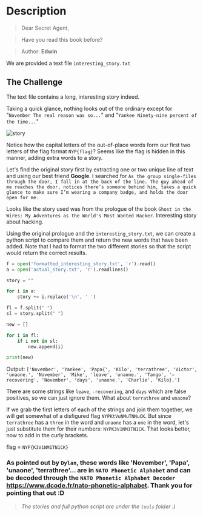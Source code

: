 # Description
> Dear Secret Agent,

> Have you read this book before?

> Author: **Edwin**

We are provided a text file `interesting_story.txt`
## The Challenge
The text file contains a long, interesting story indeed.

Taking a quick glance, nothing looks out of the ordinary except for "`November The real reason was so...`" and "`Yankee Ninety-nine percent of the time...`"

![story](https://user-images.githubusercontent.com/83258849/147766869-a02d9e29-8efa-49ca-aaf4-6006fff182dc.png)

Notice how the capital letters of the out-of-place words form our first two letters of the flag format `NYP{flag}`? Seems like the flag is hidden in this manner, adding extra words to a story.

Let's find the original story first by extracting one or two unique line of text and using our best friend **Google**. I searched for `As the group single-files through the door, I fall in at the back of the line. The guy ahead of me reaches the door, notices there’s someone behind him, takes a quick glance to make sure I’m wearing a company badge, and holds the door open for me.`

Looks like the story used was from the prologue of the book `Ghost in the Wires: My Adventures as the World's Most Wanted Hacker`. Interesting story about hacking.

Using the original prologue and the `interesting_story.txt`, we can create a python script to compare them and return the new words that have been added. Note that I had to format the two different stories so that the script would return the correct results.

```python
f = open('formatted_interesting_story.txt', 'r').read()
a = open('actual_story.txt', 'r').readlines()

story = ""

for i in a:
	story += i.replace('\n', ' ')

fl = f.split(" ")
sl = story.split(" ")

new = []

for i in fl:
	if i not in sl:
		new.append(i)

print(new)
```

Output: `['November', 'Yankee', 'Papa{', 'Kilo', 'terrathree', 'Victor', 'unaone.', 'November', 'Mike', 'leave', 'unaone.', 'Tango', '—recovering', 'November', 'days', 'unaone.', 'Charlie', 'Kilo}.']`

There are some strings like `leave`, `-recovering`, and `days` which are false positives, so we can just ignore them. What about `terrathree` and `unaone`?

If we grab the first letters of each of the strings and join them together, we will get somewhat of a disfigured flag `NYPKtVuNMuTNNuCK`. But since `terrathree` has a `three` in the word and `unaone` has a `one` in the word, let's just substitute them for their numbers: `NYPK3V1NM1TN1CK`. That looks better, now to add in the curly brackets.

flag = `NYP{K3V1NM1TN1CK}`

### As pointed out by `Dylan`, these words like 'November', 'Papa', 'unaone', 'terrathree'... are in `NATO Phonetic Alphabet` and can be decoded through the `NATO Phonetic Alphabet Decoder` https://www.dcode.fr/nato-phonetic-alphabet. Thank you for pointing that out :D

> _The stories and full python script are under the `tools` folder :)_
